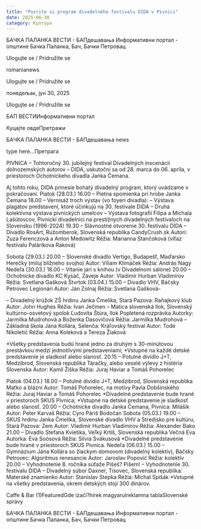 ```yaml
---
title: "Pozrite si program divadelného festivalu DIDA v Pivnici"
date: 2025-06-30
category: Култура
---
```


БАЧКА ПАЛАНКА ВЕСТИ - БАПдешавања Информативни портал - општине Бачка Паланка, Бач, Бачки Петровац

Ulogujte se / Pridružite se

romanianews

Ulogujte se / Pridružite se

понедељак, јун 30, 2025

Ulogujte se / Pridružite se

БАП ВЕСТИИнформативни портал

Куцајте овдеПретражи

БАЧКА ПАЛАНКА ВЕСТИ - БАПдешавања news

type here...Претрага

PIVNICA – Tohtoročný 30. jubilejný festival Divadelných inscenácií dolnozemských autorov – DIDA, uskutoční sa od 28. marca do 06. apríla, v priestoroch Ochotníckeho divadla Janka Čemana.

Aj tohto roku, DIDA prinesie bohatý divadelný program, ktorý uvádzame v pokračovaní.
Piatok (28.03.)
16.00 – Pietna spomienka pri hrobe Janka Čemana
18.00 – Vernisáž troch výstav (vo foyeri divadla):
– Výstava plagátov predstavení, ktoré účinkujú na 30. festivale DIDA
– Druhá kolektivna výstava pivnických umelcov – Výstava fotografií Filipa a Michala Lašútovcov, Pivnickí divadelníci na prestížnych divadelných festivaloch na Slovensku (1996-2024)
19.30 – Slávnostné otvorenie 30. festivalu DIDA
– Divadlo RosArt, Ružomberok, Slovenská republika CandyCrush.sk
Autori: Zuza Ferenczová a Anton Medowitz
Réžia: Marianna Stančoková (víťaz festivalu Palárikova Raková)


Sobota (29.03.)
20.00 – Slovenské divadlo Vertigo, Budapešť, Maďarsko
Herečky (miluj blížneho svojho)
Autor: Viliam Klimáček
Réžia: András Nagy
Nedeľa (30.03.)
18.00 – Vítanie jari s knihou (v Divadelnom salóne)
20.00 – Ochotnícke divadlo KC Kysáč, Záveje
Autor: Vladimír Hurban Vladimírov
Réžia: Svetlana Gašková
Štvrtok (03.04.)
15.00 – Divadlo VHV, Báčsky Petrovec Legionári
Autor: Ján Zolnaj
Réžia: Svetlana Gašková-


– Divadelný krúžok ZŠ hrdinu Janka Čmelíka, Stará Pazova: Raňajkový klub
Autor: John Hughes
Réžia: Ivan Ječmen
– Matica slovenská llok, Slovenský kultúrno-osvetový spolok Ľudovíta Štúra, llok
Popletená rozprávka
Autorky: Jarmilka Mudrohová a Boženka Dasovičová
Réžia: Jarmilka Mudrohová
– Základná škola Jána Kollára, Selenča: Kráľovský festival
Autor: Tode Nikoletić
Réžia: Anna Koleková a Tereza Žiaková












*Všetky predstavenia budú hrané jedno za druhým s 30-minútovou prestávkou medzi jednotlivými predstaveniami;
*Vstupné na každé detské predstavenie je sladkosť alebo slanosť.
20.15 – Potulné dividlo J+T, Medzibrod, Slovenská republika
Táračky, alebo veselé výlevy z histéria Slovenska
Autor: Kamil Žiška
Réžia: Juraj Haviar a Tomáš Pohorelec


Piatok (04.03.)
18.00 – Potulné dividio J+T, Medzibrod, Slovenská republika
Maťko a blázni
Autor: Tomáš Pohorelec, na motívy Pavla Dobšinského
Réžia: Juraj Haviar a Tomáš Pohorelec
*Divadelné predstavenie bude hrané v priestoroch SKUS Pivnica;
*Vstupné na detské predstavenie je sladkosť alebo slanosť.
20.00 – Ochotnícke divadlo Janka Čemana, Pivnica: Milášik
Autor: Peter Karvaš
Réžia: Cyro Páriš Bodočan
Sobota (05.03.)
19.00 – SKUS hrdinu Janka Čmelíka, Slovenské divadlo VHV a Stredisko pre kultúru, Stará Pazova: Zem
Autor: Vladimír Hurban Vladimírov
Réžia: Alexander Bako
21.00 – Divadlo Stefana Kvietika, Veľký Krtíš, Slovenská republika
Večná Eva
Autorka: Eva Soósová
Réžia: Silvia Svákusová
*Divadelné predstavenie bude hrané v priestoroch SKUS Pivnica.
Nedeľa (06.03.)
15.00 – Gymnázium Jána Kollára so žiackym domovom (divadelný kolektív), Báčsky Petrovec: Algoritmus renesancie
Autor: Jaroslav Popović
Réžia: kolektív
20.00 – Vyhodnotenie 8. ročníka súťaže Pišeš? Pišem!
– Vyhodnotenie 30. festivalu DIDA
– Divadelný súbor Daxner, Tisovec, Slovenská republika: Materské znamienko
Autor: Stanislav Stepka
Réžia: Michal Spišák
*Vstupné na všetky predstavenia, okrem detských stojí 300 dinárov.

Caffe & Bar (1)FeaturedGde izaći?hírek magyarulreklamna tablaSlovenské správy

БАЧКА ПАЛАНКА ВЕСТИ - БАПдешавања Информативни портал - општине Бачка Паланка, Бач, Бачки Петровац
